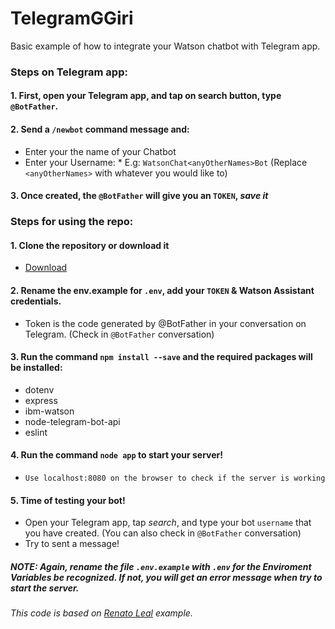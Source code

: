# TelegramGGiri

Basic example of how to integrate your Watson chatbot with Telegram app.

### Steps on Telegram app: 

#### 1. First, open your Telegram app, and tap on search button, type `@BotFather`.

#### 2. Send a `/newbot` command message and:
  - Enter your the name of your Chatbot
  - Enter your Username:
        * E.g: `WatsonChat<anyOtherNames>Bot` (Replace `<anyOtherNames>` with whatever you would like to)
        
#### 3. Once created, the `@BotFather` will give you an `TOKEN`, *save it*
  
  
### Steps for using the repo:

#### 1. Clone the repository or download it
  - [Download](https://github.com/sayurimizuguchi/conversation-telegram/archive/master.zip)
  
#### 2. Rename the env.example for `.env`, add your `TOKEN` & Watson Assistant credentials.
  - Token is the code generated by @BotFather in your conversation on Telegram. (Check in `@BotFather` conversation)

#### 3. Run the command `npm install --save` and the required packages will be installed: 
   - dotenv
   - express
   - ibm-watson
   - node-telegram-bot-api
   - eslint

#### 4. Run the command `node app` to start your server!
   - `Use localhost:8080 on the browser to check if the server is working`
   
#### 5. Time of testing your bot!
 - Open your Telegram app, tap _search_, and type your bot `username` that you have created. (You can also check in `@BotFather` conversation)
 - Try to sent a message!


##### NOTE: Again, rename the file `.env.example` with `.env` for the Enviroment Variables be recognized. If not, you will get an error message when try to start the server.

###### This code is based on [Renato Leal](https://gist.github.com/renatodossantosleal/a963eff0b3665326f975aabf19ab37ee) example.
